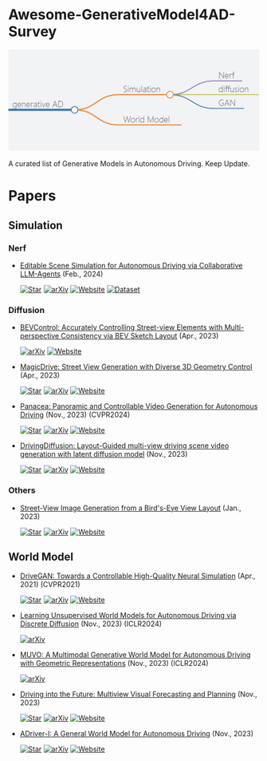 # Awesome-GenerativeModel4AD-Survey

![Alt text](image.png)

A curated list of Generative Models in Autonomous Driving. Keep Update.

# Papers

## Simulation

### Nerf

+ [Editable Scene Simulation for Autonomous Driving via Collaborative LLM-Agents](https://arxiv.org/abs/2402.05746) (Feb., 2024) 

  [![Star](https://img.shields.io/github/stars/yifanlu0227/ChatSim.svg?style=social&label=Star)](https://github.com/yifanlu0227/ChatSim)
  [![arXiv](https://img.shields.io/badge/arXiv-b31b1b.svg)](https://arxiv.org/abs/2402.05746)
  [![Website](https://img.shields.io/badge/Website-9cf)](https://yifanlu0227.github.io/ChatSim/) 
  [![Dataset](https://img.shields.io/badge/Dataset-e97451)](https://github.com/yifanlu0227/ChatSim) 

### Diffusion 

+ [BEVControl: Accurately Controlling Street-view Elements with Multi-perspective Consistency via BEV Sketch Layout](https://arxiv.org/abs/2308.01661) (Apr., 2023) 

  [![arXiv](https://img.shields.io/badge/arXiv-b31b1b.svg)](https://arxiv.org/abs/2308.01661)
  [![Website](https://img.shields.io/badge/Website-9cf)](https://dilincv.github.io/project/BEVControl.html) 

+ [MagicDrive: Street View Generation with Diverse 3D Geometry Control](https://arxiv.org/abs/2310.02601) (Apr., 2023)     

  [![Star](https://img.shields.io/github/stars/cure-lab/MagicDrive.svg?style=social&label=Star)](https://github.com/cure-lab/MagicDrive)
  [![arXiv](https://img.shields.io/badge/arXiv-b31b1b.svg)](https://arxiv.org/abs/2310.02601)
  [![Website](https://img.shields.io/badge/Website-9cf)](https://gaoruiyuan.com/magicdrive/) 

+ [Panacea: Panoramic and Controllable Video Generation for Autonomous Driving](https://arxiv.org/abs/2311.16813) (Nov., 2023) (CVPR2024) 

  [![Star](https://img.shields.io/github/stars/wenyuqing/panacea.svg?style=social&label=Star)](https://github.com/wenyuqing/panacea)
  [![arXiv](https://img.shields.io/badge/arXiv-b31b1b.svg)](https://arxiv.org/abs/2311.16813)
  [![Website](https://img.shields.io/badge/Website-9cf)](https://panacea-ad.github.io/) 

+ [DrivingDiffusion: Layout-Guided multi-view driving scene video generation with latent diffusion model](https://arxiv.org/abs/2310.07771) (Nov., 2023) 

  [![Star](https://img.shields.io/github/stars/shalfun/DrivingDiffusion.svg?style=social&label=Star)](https://github.com/shalfun/DrivingDiffusion)
  [![arXiv](https://img.shields.io/badge/arXiv-b31b1b.svg)](https://arxiv.org/abs/2310.07771)
  [![Website](https://img.shields.io/badge/Website-9cf)](https://drivingdiffusion.github.io/) 

### Others

+ [Street-View Image Generation from a Bird's-Eye View Layout](https://arxiv.org/abs/2301.04634) (Jan., 2023) 

  [![Star](https://img.shields.io/github/stars/alexanderswerdlow/BEVGen.svg?style=social&label=Star)](https://github.com/alexanderswerdlow/BEVGen)
  [![arXiv](https://img.shields.io/badge/arXiv-b31b1b.svg)](https://arxiv.org/abs/2301.04634)
  [![Website](https://img.shields.io/badge/Website-9cf)](https://metadriverse.github.io/bevgen/) 



## World Model

+ [DriveGAN: Towards a Controllable High-Quality Neural Simulation](https://arxiv.org/abs/2104.15060) (Apr., 2021) (CVPR2021) 

  [![Star](https://img.shields.io/github/stars/nv-tlabs/DriveGAN_code.svg?style=social&label=Star)](https://github.com/nv-tlabs/DriveGAN_code)
  [![arXiv](https://img.shields.io/badge/arXiv-b31b1b.svg)](https://arxiv.org/abs/2104.15060)
  [![Website](https://img.shields.io/badge/Website-9cf)](https://research.nvidia.com/labs/toronto-ai/DriveGAN/) 

+ [Learning Unsupervised World Models for Autonomous Driving via Discrete Diffusion](https://arxiv.org/abs/2311.01017) (Nov., 2023) (ICLR2024) 

  [![arXiv](https://img.shields.io/badge/arXiv-b31b1b.svg)](https://arxiv.org/abs/2311.01017)

+ [MUVO: A Multimodal Generative World Model for Autonomous Driving with Geometric Representations](https://arxiv.org/abs/2311.11762) (Nov., 2023) (ICLR2024) 

  [![arXiv](https://img.shields.io/badge/arXiv-b31b1b.svg)](https://arxiv.org/abs/2311.11762)


+ [Driving into the Future: Multiview Visual Forecasting and Planning](https://arxiv.org/abs/2311.17918) (Nov., 2023) 

  [![Star](https://img.shields.io/github/stars/BraveGroup/Drive-WM.svg?style=social&label=Star)](https://github.com/BraveGroup/Drive-WM)
  [![arXiv](https://img.shields.io/badge/arXiv-b31b1b.svg)](https://arxiv.org/abs/2311.17918)
  [![Website](https://img.shields.io/badge/Website-9cf)](https://drive-wm.github.io/) 

+ [ADriver-I: A General World Model for Autonomous Driving](https://arxiv.org/abs/2311.17918) (Nov., 2023) 

  [![Star](https://img.shields.io/github/stars/BraveGroup/Drive-WM.svg?style=social&label=Star)](https://github.com/BraveGroup/Drive-WM)
  [![arXiv](https://img.shields.io/badge/arXiv-b31b1b.svg)](https://arxiv.org/abs/2311.17918)
  [![Website](https://img.shields.io/badge/Website-9cf)](https://drive-wm.github.io/) 



<!-- + [EvalCrafter: Benchmarking and Evaluating Large Video Gen`eration Models](https://arxiv.org/abs/2310.11440) (Oct., 2023)      
  [![Star](https://img.shields.io/github/stars/EvalCrafter/EvalCrafter.svg?style=social&label=Star)](https://github.com/EvalCrafter/EvalCrafter)
  [![arXiv](https://img.shields.io/badge/arXiv-b31b1b.svg)](https://arxiv.org/abs/2310.11440)
  [![Website](https://img.shields.io/badge/Website-9cf)](https://evalcrafter.github.io/) 
  [![Dataset](https://img.shields.io/badge/Dataset-e97451)](https://huggingface.co/datasets/RaphaelLiu/EvalCrafter_T2V_Dataset)  -->